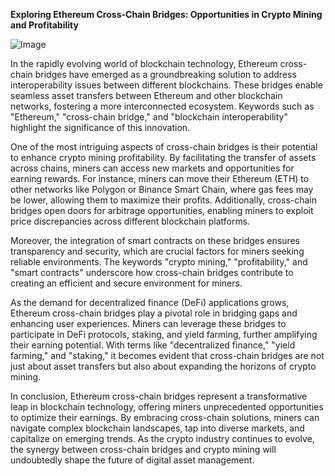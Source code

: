 **Exploring Ethereum Cross-Chain Bridges: Opportunities in Crypto Mining and Profitability**

![Image](https://github.com/user-attachments/assets/31692037-0104-4703-abd1-696b6a7dd41b)

In the rapidly evolving world of blockchain technology, Ethereum cross-chain bridges have emerged as a groundbreaking solution to address interoperability issues between different blockchains. These bridges enable seamless asset transfers between Ethereum and other blockchain networks, fostering a more interconnected ecosystem. Keywords such as "Ethereum," "cross-chain bridge," and "blockchain interoperability" highlight the significance of this innovation.

One of the most intriguing aspects of cross-chain bridges is their potential to enhance crypto mining profitability. By facilitating the transfer of assets across chains, miners can access new markets and opportunities for earning rewards. For instance, miners can move their Ethereum (ETH) to other networks like Polygon or Binance Smart Chain, where gas fees may be lower, allowing them to maximize their profits. Additionally, cross-chain bridges open doors for arbitrage opportunities, enabling miners to exploit price discrepancies across different blockchain platforms.

Moreover, the integration of smart contracts on these bridges ensures transparency and security, which are crucial factors for miners seeking reliable environments. The keywords "crypto mining," "profitability," and "smart contracts" underscore how cross-chain bridges contribute to creating an efficient and secure environment for miners.

As the demand for decentralized finance (DeFi) applications grows, Ethereum cross-chain bridges play a pivotal role in bridging gaps and enhancing user experiences. Miners can leverage these bridges to participate in DeFi protocols, staking, and yield farming, further amplifying their earning potential. With terms like "decentralized finance," "yield farming," and "staking," it becomes evident that cross-chain bridges are not just about asset transfers but also about expanding the horizons of crypto mining.

In conclusion, Ethereum cross-chain bridges represent a transformative leap in blockchain technology, offering miners unprecedented opportunities to optimize their earnings. By embracing cross-chain solutions, miners can navigate complex blockchain landscapes, tap into diverse markets, and capitalize on emerging trends. As the crypto industry continues to evolve, the synergy between cross-chain bridges and crypto mining will undoubtedly shape the future of digital asset management.